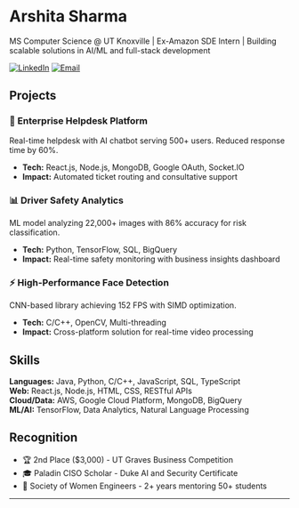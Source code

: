 # Arshita Sharma

MS Computer Science @ UT Knoxville | Ex-Amazon SDE Intern | Building scalable solutions in AI/ML and full-stack development

[![LinkedIn](https://img.shields.io/badge/-LinkedIn-blue?style=flat&logo=Linkedin&logoColor=white)](https://www.linkedin.com/in/arshitasharma08/)
[![Email](https://img.shields.io/badge/-Email-red?style=flat&logo=gmail&logoColor=white)](mailto:arshitasharma08@gmail.com)



## Projects

### 🚀 Enterprise Helpdesk Platform
Real-time helpdesk with AI chatbot serving 500+ users. Reduced response time by 60%.
- **Tech:** React.js, Node.js, MongoDB, Google OAuth, Socket.IO
- **Impact:** Automated ticket routing and consultative support

### 📊 Driver Safety Analytics
ML model analyzing 22,000+ images with 86% accuracy for risk classification.
- **Tech:** Python, TensorFlow, SQL, BigQuery
- **Impact:** Real-time safety monitoring with business insights dashboard

### ⚡ High-Performance Face Detection
CNN-based library achieving 152 FPS with SIMD optimization.
- **Tech:** C/C++, OpenCV, Multi-threading
- **Impact:** Cross-platform solution for real-time video processing

## Skills
**Languages:** Java, Python, C/C++, JavaScript, SQL, TypeScript  
**Web:** React.js, Node.js, HTML, CSS, RESTful APIs  
**Cloud/Data:** AWS, Google Cloud Platform, MongoDB, BigQuery  
**ML/AI:** TensorFlow, Data Analytics, Natural Language Processing

## Recognition
- 🏆 2nd Place ($3,000) - UT Graves Business Competition
- 🎓 Paladin CISO Scholar - Duke AI and Security Certificate
- 👥 Society of Women Engineers - 2+ years mentoring 50+ students

---
